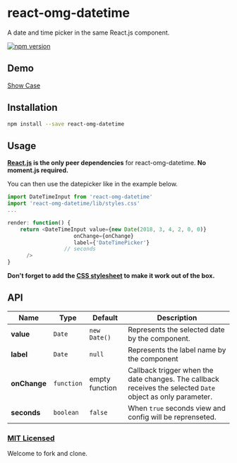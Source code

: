 # react-omg-datetime
A date and time picker in the same React.js component.

[![npm version](https://badge.fury.io/js/react-omg-datetime.svg)](https://badge.fury.io/js/react-omg-datetime)
## Demo
[Show Case](https://tim1023.github.io/react-omg-datetime/)

## Installation

```sh
npm install --save react-omg-datetime
```


## Usage

**[React.js](http://facebook.github.io/react/) is the only peer dependencies** for react-omg-datetime. **No moment.js required.**

You can then use the datepicker like in the example below.


```js
import DateTimeInput from 'react-omg-datetime'
import 'react-omg-datetime/lib/styles.css'
...

render: function() {
    return <DateTimeInput value={new Date(2018, 3, 4, 2, 0, 0)}
                     onChange={onChange}
                     label={'DateTimePicker'}
                  // seconds
      />
}
```

**Don't forget to add the [CSS stylesheet](https://github.com/Tim1023/react-omg-datetime/blob/master/src/lib/styles.css) to make it work out of the box.**

## API

| Name         | Type    | Default | Description |
| ------------ | ------- | ------- | ----------- |
| **value** | `Date` | `new Date()` | Represents the selected date by the component.  |
| **label** | `Date` | `null` | Represents the label name by the component|
| **onChange** | `function` | empty function | Callback trigger when the date changes. The callback receives the selected `Date` object as only parameter. |
| **seconds** | `boolean` | `false` | When `true` seconds view and config will be reprenseted.

### [MIT Licensed](LICENSE.md)

Welcome to fork and clone.
